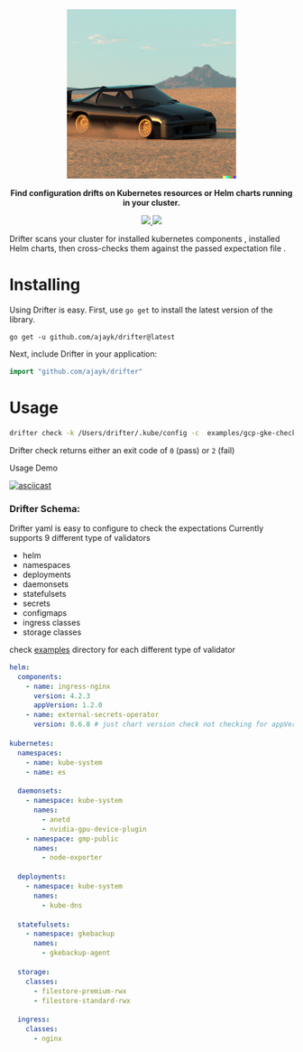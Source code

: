 <div align="center" class="no-border">
  <img src="/img/drift.jpg" alt="Drift" width="300" height="300"/>
  <br>

<b>Find configuration drifts on Kubernetes resources or Helm charts running in your cluster.</b>

  <a href="https://github.com/ajayk/drifter/releases">
    <img src="https://img.shields.io/github/v/release/ajayk/drifter">
  </a>
  <a href="https://goreportcard.com/report/github.com/ajayk/drifter">
    <img src="https://goreportcard.com/badge/github.com/ajayk/drifter">
  </a>

</div>

Drifter scans your cluster for installed kubernetes components ,
installed Helm charts, then cross-checks them against
the passed expectation file .

# Installing

Using Drifter is easy. First, use `go get` to install the latest version
of the library.

```
go get -u github.com/ajayk/drifter@latest
```

Next, include Drifter in your application:

```go
import "github.com/ajayk/drifter"
```

# Usage

```bash
drifter check -k /Users/drifter/.kube/config -c  examples/gcp-gke-check.yaml
```

Drifter check returns either an exit code of `0` (pass)  or `2` (fail)

Usage Demo

[![asciicast](https://asciinema.org/a/SHFqgQMyAFifMsAMoVBm58sxD.svg)](https://asciinema.org/a/SHFqgQMyAFifMsAMoVBm58sxD)

### Drifter Schema:

Drifter yaml is easy to configure to check the expectations
Currently supports 9 different type of validators

- helm
- namespaces
- deployments
- daemonsets
- statefulsets
- secrets
- configmaps
- ingress classes
- storage classes

check [examples](examples) directory for each different type of validator

```yaml
helm:
  components:
    - name: ingress-nginx
      version: 4.2.3
      appVersion: 1.2.0
    - name: external-secrets-operator
      version: 0.6.8 # just chart version check not checking for appVersion here 

kubernetes:
  namespaces:
    - name: kube-system
    - name: es

  daemonsets:
    - namespace: kube-system
      names:
        - anetd
        - nvidia-gpu-device-plugin
    - namespace: gmp-public
      names:
        - node-exporter

  deployments:
    - namespace: kube-system
      names:
        - kube-dns

  statefulsets:
    - namespace: gkebackup
      names:
        - gkebackup-agent

  storage:
    classes:
      - filestore-premium-rwx
      - filestore-standard-rwx

  ingress:
    classes:
      - nginx
```

